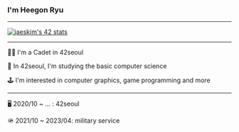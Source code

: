 ### I'm Heegon Ryu

--- 

[![jaeskim's 42 stats](https://badge42.herokuapp.com/api/stats/heryu)](https://github.com/JaeSeoKim/badge42)

---

🧑‍🎓 I'm a Cadet in 42seoul

💾 In 42seoul, I'm studying the basic computer science

🕹️ I'm interested in computer graphics, game programming and more

---

🖥️  2020/10 ~ ... : 42seoul

🪖  2021/10 ~ 2023/04: military service
